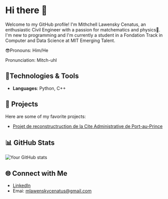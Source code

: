 # Hi there 👋

Welcome to my GitHub profile!
I'm Mithchell Lawensky Cenatus, an enthusiastic Civil Engineer with
a passion for matchematics and physics🚀. I'm new to programming and
I'm currently a student in a Fondation Track in Computer and 
Data Science at MIT
Emerging Talent.

😎Pronouns: Him/He


Pronunciation: Mitch-uhl

## 🔧Technologies & Tools
- **Languages**: Python, C++

## 🚀 Projects
Here are some of my favorite projects:
- [Projet de reconstructruction de la Cite Administrative de Port-au-Prince](https://youtu.be/oUdI1pYpFEk?si=rEsiEgXVc7bbiCyy)

## 📊 GitHub Stats
![Your GitHub stats](https://github-readme-stats.vercel.app/api?username=mithchell509&show_icons=true&theme=radical)

## 🌐 Connect with Me
- [LinkedIn](https://www.linkedin.com/in/mithchell-lawensky-cenatus-75a76b173?utm_source=share&utm_campaign=share_via&utm_content=profile&utm_medium=android_app)
- Emai: mlawenskycenatus@gmail.com

